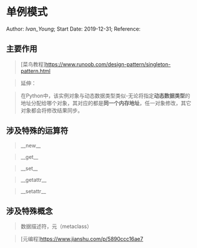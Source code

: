 # 单例模式
Author: *Ivan_Young*;
Start Date: 2019-12-31;
Reference:

## 主要作用
>[菜鸟教程]<https://www.runoob.com/design-pattern/singleton-pattern.html>

>延伸：

>在Python中，该实例对象与动态数据类型类似-无论将指定**动态数据类型**的地址分配给哪个对象，其对应的都是**同一个内存地址**，任一对象修改，其它对象都会将修改结果同步。

## 涉及特殊的运算符

>\_\_new\_\_

>\_\_get\_\_

>\_\_set\_\_

>\_\_getattr\_\_

>\_\_setattr\_\_

## 涉及特殊概念

>数据描述符，元（metaclass）

>[元编程]<https://www.jianshu.com/p/5890ccc16ae7>